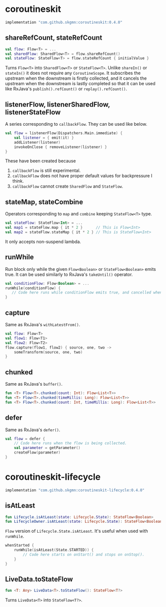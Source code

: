 # coroutineskit

```gradle
implementation "com.github.skgmn:coroutineskit:0.4.0"
```

## shareRefCount, stateRefCount

```kotlin
val flow: Flow<T> = ...
val sharedFlow: SharedFlow<T> = flow.shareRefCount()
val stateFlow: StateFlow<T> = flow.stateRefCount { initialValue }
```

Turns `Flow<T>` into `SharedFlow<T>` or `StateFlow<T>`. Unlike `shareIn()` or `stateIn()` it does not require any `CoroutineScope`. It subscribes the upstream when the downstream is firstly collected, and it cancels the upstream when the downstream is lastly completed so that it can be used like RxJava's `publish().refCount()` or `replay().refCount()`.

## listenerFlow, listenerSharedFlow, listenerStateFlow

A series corresponding to `callbackFlow`. They can be used like below.

```kotlin
val flow = listenerFlow(Dispatchers.Main.immediate) {
    val listener = { emit(it) }
    addListener(listener)
    invokeOnClose { removeListener(listener) }
}
```

These have been created because
1. `callbackFlow` is still experimental.
2. `callbackFlow` does not have proper default values for backpressure I think.
3. `callbackFlow` cannot create `SharedFlow` and `StateFlow`.

## stateMap, stateCombine

Operators corresponding to `map` and `combine` keeping `StateFlow<T>` type.

```kotlin
val stateFlow: StateFlow<Int> = ...
val map1 = stateFlow.map { it * 2 }      // This is Flow<Int>
val map2 = stateFlow.stateMap { it * 2 } // This is StateFlow<Int>
```

It only accepts non-suspend lambda.

## runWhile

Run block only while the given `Flow<Boolean>` or `StateFlow<Boolean>` emits true. It can be used similarly to RxJava's `takeUntil()` operator.

```kotlin
val conditionFlow: Flow<Boolean> = ...
runWhile(conditionFlow) {
   // Code here runs while conditionFlow emits true, and cancelled when conditionFlow emits false.
}
```

## capture

Same as RxJava's `withLatestFrom()`.

```kotlin
val flow: Flow<T>
val flow1: Flow<T1>
val flow2: Flow<T2>
flow.capture(flow1, flow2) { source, one, two ->
    someTransform(source, one, two)
}
```

## chunked

Same as RxJava's `buffer()`.

```kotlin
fun <T> Flow<T>.chunked(count: Int): Flow<List<T>>
fun <T> Flow<T>.chunked(timeMillis: Long): Flow<List<T>>
fun <T> Flow<T>.chunked(count: Int, timeMillis: Long): Flow<List<T>>
```

## defer

Same as RxJava's `defer()`.

```kotlin
val flow = defer {
    // Code here runs when the flow is being collected.
    val parameter = getParameter()
    createFlow(parameter)
}
```

# coroutineskit-lifecycle

```gradle
implementation "com.github.skgmn:coroutineskit-lifecycle:0.4.0"
```

## isAtLeast

```kotlin
fun Lifecycle.isAtLeast(state: Lifecycle.State): StateFlow<Boolean>
fun LifecycleOwner.isAtLeast(state: Lifecycle.State): StateFlow<Boolean>
```

`Flow` version of `Lifecycle.State.isAtLeast`. It's useful when used with `runWhile`.

```kotlin
whenStarted {
    runWhile(isAtLeast(State.STARTED)) {
        // Code here starts on onStart() and stops on onStop().
    }
}
```

## LiveData.toStateFlow

```kotlin
fun <T: Any> LiveData<T>.toStateFlow(): StateFlow<T?>
```

Turns `LiveData<T>` into `StateFlow<T?>`.
